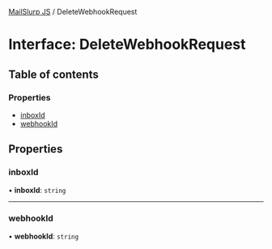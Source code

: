 [MailSlurp JS](../README.md) / DeleteWebhookRequest

# Interface: DeleteWebhookRequest

## Table of contents

### Properties

- [inboxId](DeleteWebhookRequest.md#inboxid)
- [webhookId](DeleteWebhookRequest.md#webhookid)

## Properties

### inboxId

• **inboxId**: `string`

___

### webhookId

• **webhookId**: `string`
